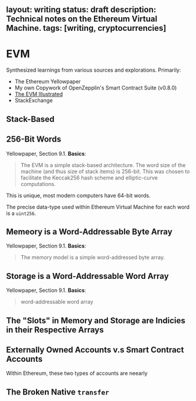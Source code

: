 layout: writing
status: draft
description: Technical notes on the Ethereum Virtual Machine.
tags: [writing, cryptocurrencies]
---

# EVM

Synthesized learnings from various sources and explorations. Primarily:
- The Ethereum Yellowpaper
- My own Copywork of OpenZepplin's Smart Contract Suite (v0.8.0)
- [The EVM Illustrated](https://takenobu-hs.github.io/downloads/ethereum_evm_illustrated.pdf)
- StackExchange

## Stack-Based
## 256-Bit Words
Yellowpaper, Section 9.1. **Basics**:
> The EVM is a simple stack-based architecture. The word size of the machine 
> (and thus size of stack items) is 256-bit. This was chosen to facilitate the 
> Keccak256 hash scheme and elliptic-curve computations.

This is unique, most modern computers have 64-bit words. 

The precise data-type used within Ethereum Virtual Machine for each word is a 
`uint256`. 

## Memeory is a Word-Addressable Byte Array
Yellowpaper, Section 9.1. **Basics**:
> The memory model is a simple word-addressed byte array. 

## Storage is a Word-Addressable Word Array
Yellowpaper, Section 9.1. **Basics**:
> word-addressable word array

## The "Slots" in Memory and Storage are Indicies in their Respective Arrays

## Externally Owned Accounts v.s Smart Contract Accounts
Within Ethereum, these two types of accounts are neearly

## The Broken Native `transfer`
